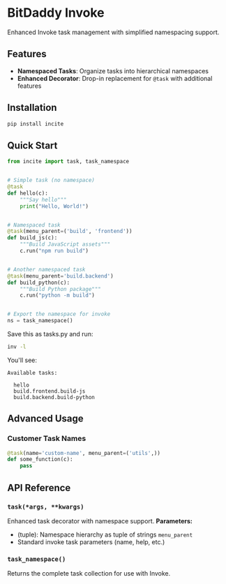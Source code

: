 # BitDaddy Invoke

Enhanced Invoke task management with simplified namespacing support.

## Features

- **Namespaced Tasks**: Organize tasks into hierarchical namespaces
- **Enhanced Decorator**: Drop-in replacement for `@task` with additional features

## Installation

```bash
pip install incite
```

## Quick Start

```python
from incite import task, task_namespace


# Simple task (no namespace)
@task
def hello(c):
    """Say hello"""
    print("Hello, World!")


# Namespaced task
@task(menu_parent=('build', 'frontend'))
def build_js(c):
    """Build JavaScript assets"""
    c.run("npm run build")


# Another namespaced task
@task(menu_parent='build.backend')
def build_python(c):
    """Build Python package"""
    c.run("python -m build")


# Export the namespace for invoke
ns = task_namespace()

```

Save this as tasks.py and run:

```bash
inv -l
```

You'll see:

```
Available tasks:

  hello
  build.frontend.build-js
  build.backend.build-python
```

## Advanced Usage
### Customer Task Names
```python
@task(name='custom-name', menu_parent=('utils',))
def some_function(c):
    pass
```

## API Reference
### `task(*args, **kwargs)`
Enhanced task decorator with namespace support.
**Parameters:**
- (tuple): Namespace hierarchy as tuple of strings `menu_parent`
- Standard invoke task parameters (name, help, etc.)

### `task_namespace()`
Returns the complete task collection for use with Invoke.
